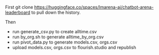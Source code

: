 First git clone https://huggingface.co/spaces/lmarena-ai/chatbot-arena-leaderboard to pull down the history.

Then
- run generate_csv.py to create alltime.csv
- run by_org.sh to generate alltime_by_org.csv
- run pivot_data.py to generate models.csv, orgs.csv
- upload models.csv, orgs.csv to flourish.studio and republish